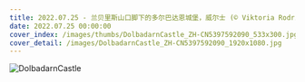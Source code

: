```yaml
---
title: 2022.07.25 - 兰贝里斯山口脚下的多尔巴达恩城堡，威尔士 (© Viktoria Rodriguez/Getty Images)
date: 2022.07.25 00:00:00
cover_index: /images/thumbs/DolbadarnCastle_ZH-CN5397592090_533x300.jpg
cover_detail: /images/DolbadarnCastle_ZH-CN5397592090_1920x1080.jpg
---
```


![DolbadarnCastle](/images/DolbadarnCastle_ZH-CN5397592090_1920x1080.jpg)
